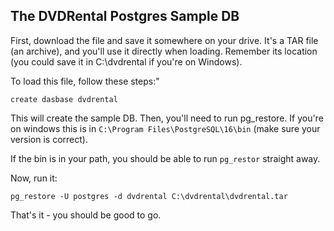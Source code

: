 ## The DVDRental Postgres Sample DB

First, download the file and save it somewhere on your drive. It's a TAR file (an archive), and you'll use it directly when loading. Remember its location (you could save it in C:\dvdrental if you're on Windows).

To load this file, follow these steps:"

```
create dasbase dvdrental
```

This will create the sample DB. Then, you'll need to run pg_restore. If you're on windows this is in `C:\Program Files\PostgreSQL\16\bin` (make sure your version is correct).

If the bin is in your path, you should be able to run `pg_restor` straight away.

Now, run it:

```
pg_restore -U postgres -d dvdrental C:\dvdrental\dvdrental.tar
```

That's it - you should be good to go.

